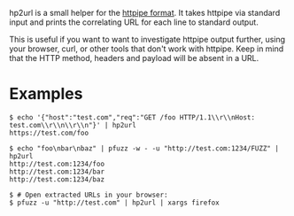hp2url is a small helper for the
[httpipe format](https://github.com/codesoap/httpipe). It takes httpipe
via standard input and prints the correlating URL for each line to
standard output.

This is useful if you want to want to investigate httpipe output
further, using your browser, curl, or other tools that don't work with
httpipe. Keep in mind that the HTTP method, headers and payload will be
absent in a URL.

# Examples
```console
$ echo '{"host":"test.com","req":"GET /foo HTTP/1.1\\r\\nHost: test.com\\r\\n\\r\\n"}' | hp2url
https://test.com/foo

$ echo "foo\nbar\nbaz" | pfuzz -w - -u "http://test.com:1234/FUZZ" | hp2url
http://test.com:1234/foo
http://test.com:1234/bar
http://test.com:1234/baz

$ # Open extracted URLs in your browser:
$ pfuzz -u "http://test.com" | hp2url | xargs firefox
````